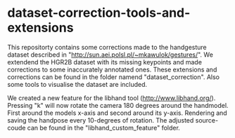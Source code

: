 # dataset-correction-tools-and-extensions
This repositorty contains some corrections made to the handgesture dataset described in "http://sun.aei.polsl.pl/~mkawulok/gestures/".
We extendend the HGR2B dataset with its missing keypoints and made corrections to some inaccurately annotated ones.
These extensions and corrections can be found in the folder namend "dataset_correction".
Also some tools to visualise the dataset are included.

We created a new feature for the libhand tool (http://www.libhand.org/).
Pressing "k" will now rotate the camera 180 degrees around the handmodel.
First around the models x-axis and second around its y-axis.
Rendering and saving the handpose every 10-degrees of rotation.
The adjusted source-coude can be found in the "libhand_custom_feature" folder.
